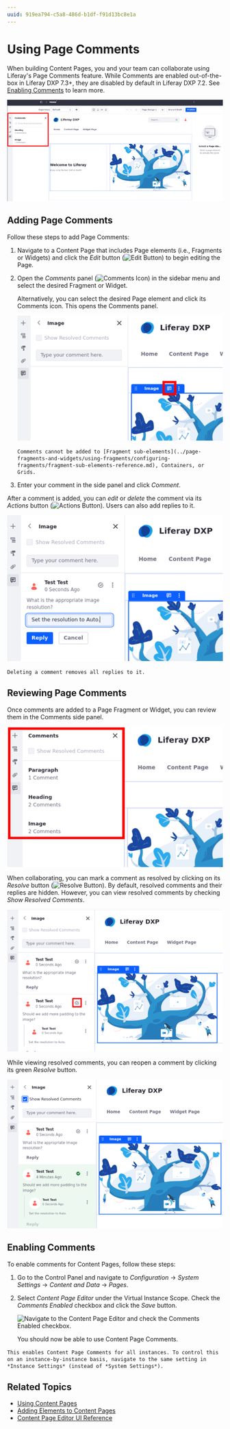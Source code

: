 ```yaml
---
uuid: 919ea794-c5a8-486d-b1df-f91d13bc8e1a
---
```

# Using Page Comments

When building Content Pages, you and your team can collaborate using  Liferay's Page Comments feature. While Comments are enabled out-of-the-box in Liferay DXP 7.3+, they are disabled by default in Liferay DXP 7.2. See [Enabling Comments](#enabling-comments) to learn more.

![Use Page Comments to collaborate.](./using-page-comments/images/01.png) 
## Adding Page Comments

Follow these steps to add Page Comments:

1. Navigate to a Content Page that includes Page elements (i.e., Fragments or Widgets) and click the *Edit* button (![Edit Button](../../../images/icon-edit-pencil.png)) to begin editing the Page.

1. Open the *Comments* panel (![Comments Icon](../../../images/icon-comments-w.png)) in the sidebar menu and select the desired Fragment or Widget.

   Alternatively, you can select the desired Page element and click its Comments icon. This opens the Comments panel.

   ![Click the Comments icon for the Page element.](./using-page-comments/images/02.png) 

   ```{note}
   Comments cannot be added to [Fragment sub-elements](../page-fragments-and-widgets/using-fragments/configuring-fragments/fragment-sub-elements-reference.md), Containers, or Grids. 
   ```

1. Enter your comment in the side panel and click *Comment*.

After a comment is added, you can *edit* or *delete* the comment via its *Actions* button (![Actions Button](../../../images/icon-actions.png)). Users can also add replies to it.

![Edit, delete, or reply to comments.](./using-page-comments/images/03.png) 

```{note}
Deleting a comment removes all replies to it.
```

## Reviewing Page Comments

Once comments are added to a Page Fragment or Widget, you can review them in the Comments side panel.

![Review Page comments in the Comments side panel.](./using-page-comments/images/04.png)

When collaborating, you can mark a comment as resolved by clicking on its *Resolve* button (![Resolve Button](../../../images/icon-resolve.png)). By default, resolved comments and their replies are hidden. However, you can view resolved comments by checking *Show Resolved Comments*.

![Resolve comments.](./using-page-comments/images/05.png)

While viewing resolved comments, you can reopen a comment by clicking its green *Resolve* button.

![View and reopen resolved comments.](using-page-comments/images/06.png) 

## Enabling Comments

To enable comments for Content Pages, follow these steps:

1. Go to the Control Panel and navigate to *Configuration* &rarr; *System Settings* &rarr; *Content and Data* &rarr; *Pages*.

1. Select *Content Page Editor* under the Virtual Instance Scope. Check the *Comments Enabled* checkbox and click the *Save* button.

   ![Navigate to the Content Page Editor and check the Comments Enabled checkbox.](./using-page-comments/images/07.png)

   You should now be able to use Content Page Comments.

```{note}
This enables Content Page Comments for all instances. To control this on an instance-by-instance basis, navigate to the same setting in *Instance Settings* (instead of *System Settings*).
```

## Related Topics

* [Using Content Pages](../using-content-pages.md)
* [Adding Elements to Content Pages](./adding-elements-to-content-pages.md)
* [Content Page Editor UI Reference](./content-page-editor-ui-reference.md)
